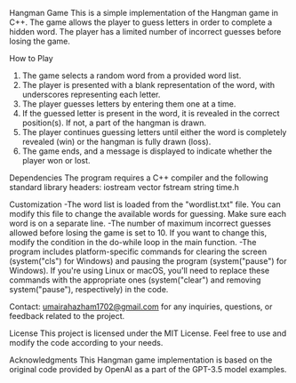 Hangman Game
This is a simple implementation of the Hangman game in C++. The game allows the player to guess letters in order to complete a hidden word. The player has a limited number of incorrect guesses before losing the game.

How to Play
1. The game selects a random word from a provided word list.
2. The player is presented with a blank representation of the word, with underscores representing each letter.
3. The player guesses letters by entering them one at a time.
4. If the guessed letter is present in the word, it is revealed in the correct position(s). If not, a part of the hangman is drawn.
5. The player continues guessing letters until either the word is completely revealed (win) or the hangman is fully drawn (loss).
6. The game ends, and a message is displayed to indicate whether the player won or lost.

Dependencies
The program requires a C++ compiler and the following standard library headers:
iostream
vector
fstream
string
time.h

Customization
-The word list is loaded from the "wordlist.txt" file. You can modify this file to change the available words for guessing. Make sure each word is on a separate line.
-The number of maximum incorrect guesses allowed before losing the game is set to 10. If you want to change this, modify the condition in the do-while loop in the main function.
-The program includes platform-specific commands for clearing the screen (system("cls") for Windows) and pausing the program (system("pause") for Windows). If you're using Linux or macOS, you'll need to replace these commands with the appropriate ones (system("clear") and removing system("pause"), respectively) in the code.

Contact:
umairahazham1702@gmail.com for any inquiries, questions, or feedback related to the project.
  
License
This project is licensed under the MIT License. Feel free to use and modify the code according to your needs.

Acknowledgments
This Hangman game implementation is based on the original code provided by OpenAI as a part of the GPT-3.5 model examples.
